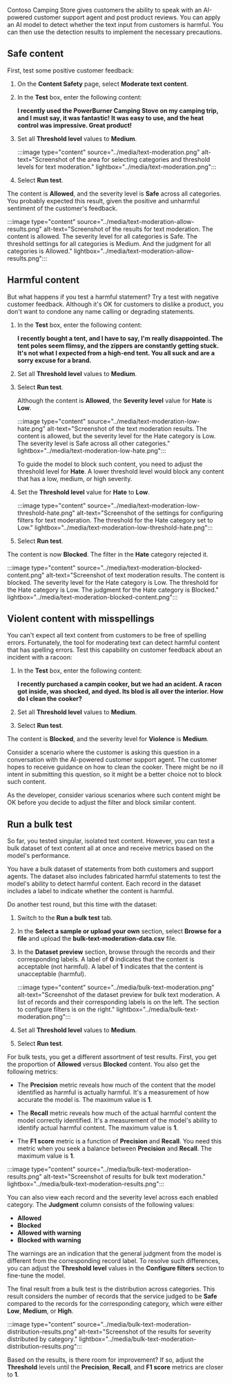 Contoso Camping Store gives customers the ability to speak with an AI-powered customer support agent and post product reviews. You can apply an AI model to detect whether the text input from customers is harmful. You can then use the detection results to implement the necessary precautions.

## Safe content

First, test some positive customer feedback:

1. On the **Content Safety** page, select **Moderate text content**.
1. In the **Test** box, enter the following content:

   **I recently used the PowerBurner Camping Stove on my camping trip, and I must say, it was fantastic! It was easy to use, and the heat control was impressive. Great product!**

1. Set all **Threshold level** values to **Medium**.

    :::image type="content" source="../media/text-moderation.png" alt-text="Screenshot of the area for selecting categories and threshold levels for text moderation."  lightbox="../media/text-moderation.png":::
1. Select **Run test**.

The content is **Allowed**, and the severity level is **Safe** across all categories. You probably expected this result, given the positive and unharmful sentiment of the customer's feedback.

:::image type="content" source="../media/text-moderation-allow-results.png" alt-text="Screenshot of the results for text moderation. The content is allowed. The severity level for all categories is Safe. The threshold settings for all categories is Medium. And the judgment for all categories is Allowed."  lightbox="../media/text-moderation-allow-results.png":::

## Harmful content

But what happens if you test a harmful statement? Try a test with negative customer feedback. Although it's OK for customers to dislike a product, you don't want to condone any name calling or degrading statements.

1. In the **Test** box, enter the following content:

   **I recently bought a tent, and I have to say, I'm really disappointed. The tent poles seem flimsy, and the zippers are constantly getting stuck. It's not what I expected from a high-end tent. You all suck and are a sorry excuse for a brand.**

1. Set all **Threshold level** values to **Medium**.
1. Select **Run test**.

   Although the content is **Allowed**, the **Severity level** value for **Hate** is **Low**.

   :::image type="content" source="../media/text-moderation-low-hate.png" alt-text="Screenshot of the text moderation results. The content is allowed, but the severity level for the Hate category is Low. The severity level is Safe across all other categories."  lightbox="../media/text-moderation-low-hate.png":::

   To guide the model to block such content, you need to adjust the threshold level for **Hate**. A lower threshold level would block any content that has a low, medium, or high severity.

1. Set the **Threshold level** value for **Hate** to **Low**.

    :::image type="content" source="../media/text-moderation-low-threshold-hate.png" alt-text="Screenshot of the settings for configuring filters for text moderation. The threshold for the Hate category set to Low."  lightbox="../media/text-moderation-low-threshold-hate.png":::
1. Select **Run test**.

The content is now **Blocked**. The filter in the **Hate** category rejected it.

:::image type="content" source="../media/text-moderation-blocked-content.png" alt-text="Screenshot of text moderation results. The content is blocked. The severity level for the Hate category is Low. The threshold for the Hate category is Low. The judgment for the Hate category is Blocked."  lightbox="../media/text-moderation-blocked-content.png":::

## Violent content with misspellings

You can't expect all text content from customers to be free of spelling errors. Fortunately, the tool for moderating text can detect harmful content that has spelling errors. Test this capability on customer feedback about an incident with a racoon:

1. In the **Test** box, enter the following content:

   **I recently purchased a campin cooker, but we had an acident. A racon got inside, was shocked, and dyed. Its blod is all over the interior. How do I clean the cooker?**

1. Set all **Threshold level** values to **Medium**.
1. Select **Run test**.

The content is **Blocked**, and the severity level for **Violence** is **Medium**.

Consider a scenario where the customer is asking this question in a conversation with the AI-powered customer support agent. The customer hopes to receive guidance on how to clean the cooker. There might be no ill intent in submitting this question, so it might be a better choice not to block such content.

As the developer, consider various scenarios where such content might be OK before you decide to adjust the filter and block similar content.

## Run a bulk test

So far, you tested singular, isolated text content. However, you can test a bulk dataset of text content all at once and receive metrics based on the model's performance.

You have a bulk dataset of statements from both customers and support agents. The dataset also includes fabricated harmful statements to test the model's ability to detect harmful content. Each record in the dataset includes a label to indicate whether the content is harmful.

Do another test round, but this time with the dataset:

1. Switch to the **Run a bulk test** tab.
1. In the **Select a sample or upload your own** section, select **Browse for a file** and upload the **bulk-text-moderation-data.csv** file.
1. In the **Dataset preview** section, browse through the records and their corresponding labels. A label of **0** indicates that the content is acceptable (not harmful). A label of **1** indicates that the content is unacceptable (harmful).

    :::image type="content" source="../media/bulk-text-moderation.png" alt-text="Screenshot of the dataset preview for bulk text moderation. A list of records and their corresponding labels is on the left. The section to configure filters is on the right."  lightbox="../media/bulk-text-moderation.png":::

1. Set all **Threshold level** values to **Medium**.
1. Select **Run test**.

For bulk tests, you get a different assortment of test results. First, you get the proportion of **Allowed** versus **Blocked** content. You also get the following metrics:

- The **Precision** metric reveals how much of the content that the model identified as harmful is actually harmful. It's a measurement of how accurate the model is. The maximum value is **1**.

- The **Recall** metric reveals how much of the actual harmful content the model correctly identified. It's a measurement of the model's ability to identify actual harmful content. The maximum value is **1**.

- The **F1 score** metric is a function of **Precision** and **Recall**. You need this metric when you seek a balance between **Precision** and **Recall**. The maximum value is **1**.

:::image type="content" source="../media/bulk-text-moderation-results.png" alt-text="Screenshot of results for bulk text moderation."  lightbox="../media/bulk-text-moderation-results.png":::

You can also view each record and the severity level across each enabled category. The **Judgment** column consists of the following values:

- **Allowed**
- **Blocked**
- **Allowed with warning**
- **Blocked with warning**

The warnings are an indication that the general judgment from the model is different from the corresponding record label. To resolve such differences, you can adjust the **Threshold level** values in the **Configure filters** section to fine-tune the model.

The final result from a bulk test is the distribution across categories. This result considers the number of records that the service judged to be **Safe** compared to the records for the corresponding category, which were either **Low**, **Medium**, or **High**.

:::image type="content" source="../media/bulk-text-moderation-distribution-results.png" alt-text="Screenshot of the results for severity distributed by category."  lightbox="../media/bulk-text-moderation-distribution-results.png":::

Based on the results, is there room for improvement? If so, adjust the **Threshold** levels until the **Precision**, **Recall**, and **F1 score** metrics are closer to **1**.
